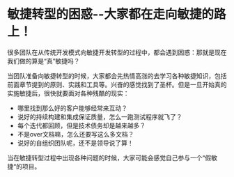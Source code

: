 # 敏捷转型的困惑--大家都在走向敏捷的路上！

很多团队在从传统开发模式向敏捷开发转型的过程中，都会遇到困惑：那就是现在我们做的算是“真”敏捷吗？

当团队准备向敏捷转型的时候，大家都会先热情高涨的去学习各种敏捷知识，包括前面章节提到的原则、实践和工具等。兴奋的感觉找到了圣杯。但是一旦开始真的实施敏捷后，很快就要面对各种残酷的现实：

- 哪里找到那么好的客户能够经常来互动？
- 说好的持续构建和集成保证质量，怎么一跑测试程序就飞了？
- 每个迭代都回顾，但是技术债务却是越来越多？
- 不是over文档嘛，怎么还要写这么多文档？
- 说好的自组织团队呢，还不是领导说了算！

当在敏捷转型过程中出现各种问题的时候，大家可能会感觉自己参与一个“假敏捷“的项目。